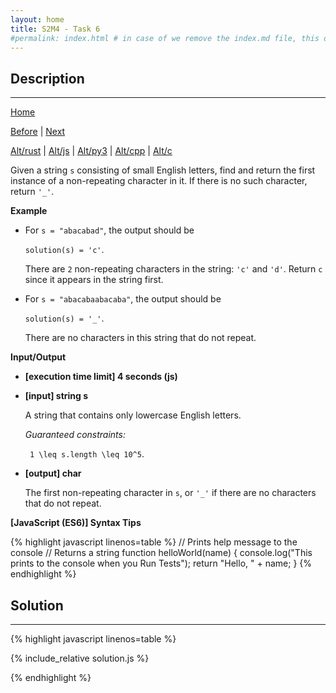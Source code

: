 ```yaml
---
layout: home
title: S2M4 - Task 6
#permalink: index.html # in case of we remove the index.md file, this doc will be the index page
---
```


<div class="row">
<div class="columnStmt" markdown="1">

##  Description
------

[Home](../README.md)

[Before](../S2M4_Task_5/README.md) | [Next](../S2M4_Task_7/README.md)

[Alt/rust](./Alt_rust/README.md) | [Alt/js](./Alt_js/README.html) | [Alt/py3](./Alt_py3/README.md) | [Alt/cpp](./Alt_cpp/README.md) | [Alt/c](./Alt_c/README.md)

Given a string `s` consisting of small English letters, find and return the first instance of a non-repeating character in it. If there is no such character, return `'_'`.

**Example**

-   For `s = "abacabad"`, the output should be
  
    `solution(s) = 'c'`.

    There are `2` non-repeating characters in the string: `'c'` and `'d'`. Return `c` since it appears in the string first.

-   For `s = "abacabaabacaba"`, the output should be
  
    `solution(s) = '_'`.

    There are no characters in this string that do not repeat.

**Input/Output**

* **[execution time limit] 4 seconds (js)**

* **[input] string s**

    A string that contains only lowercase English letters.

    *Guaranteed constraints:*
    
    <code type='math/tex'> 1 \leq s.length \leq 10^5</code>.

* **[output] char**

    The first non-repeating character in `s`, or `'_'` if there are no characters that do not repeat.

**[JavaScript (ES6)] Syntax Tips**

{% highlight javascript linenos=table %}
// Prints help message to the console
// Returns a string
function helloWorld(name) {
    console.log("This prints to the console when you Run Tests");
    return "Hello, " + name;
}
{% endhighlight %}

</div>
<div class="columnSol" markdown="1">

## Solution
------

{% highlight javascript linenos=table %}

{% include_relative solution.js %}

{% endhighlight %}

</div>
</div>